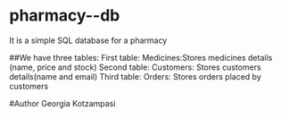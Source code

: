 # pharmacy--db
It is a simple SQL database for a pharmacy

##We have three tables:
First table: Medicines:Stores medicines details (name, price and stock)
Second table: Customers: Stores customers details(name and email)
Third table: Orders: Stores orders placed by customers 


#Author 
Georgia Kotzampasi 
